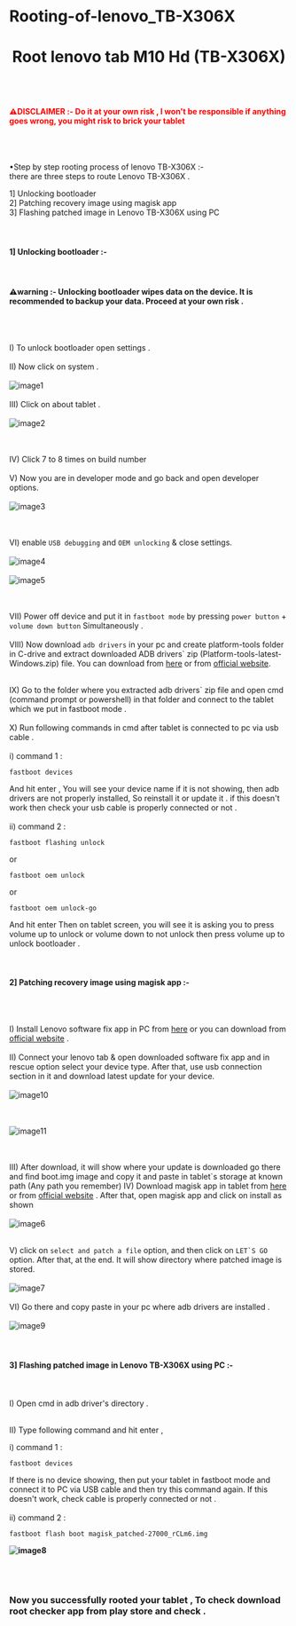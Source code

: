 # Rooting-of-lenovo_TB-X306X

<h1 align="center">Root lenovo tab M10 Hd (TB-X306X)</h1> <br><br>

<h4 style="color: red;">⚠️DISCLAIMER :- Do it at your own risk , I won't be responsible if anything goes wrong, you might risk to brick your tablet </h4> <br><br>

<p>•Step by step rooting process of lenovo TB-X306X :- <br> there are three steps to route Lenovo TB-X306X .</p>

1] Unlocking bootloader<br>
2] Patching recovery image using magisk app<br>
3] Flashing patched image in Lenovo TB-X306X using PC <br><br><br>

<h4>1] Unlocking bootloader :-</h4><br>
<h4>⚠️warning :- Unlocking bootloader wipes data on the device. It is recommended to backup your data. Proceed at your own risk .</h4><br><br>

I) To unlock bootloader open settings .<br><br>
II) Now click on system .<br><br>
![image1](https://github.com/user-attachments/assets/5106843f-349a-4e71-9ff6-bdd72220c78b)
<br> <br>
III) Click on about tablet .<br><br>
![image2](https://github.com/user-attachments/assets/6ec6b422-7808-4ca1-8104-9a7fd49275e0)

<br><br>
IV) Click 7 to 8 times on build number<br><br>
V) Now you are in developer mode and go back and open developer options. <br><br>
![image3](https://github.com/user-attachments/assets/bd81a6be-d8cc-43ca-8e85-b164ae9f9e28)

<br><br>
VI) enable ```USB debugging``` and ```OEM unlocking``` & close settings.<br><br>
![image4](https://github.com/user-attachments/assets/84f010ff-d11d-4caa-8a34-ecd59a555781)
<br><br>
![image5](https://github.com/user-attachments/assets/0c606167-8a0e-4a12-9e23-8ee34b803fab)

<br><br>
VII) Power off device and put it in ```fastboot mode``` by pressing ```power button``` + ```volume down button``` Simultaneously .<br><br>
VIII) Now download ```adb drivers``` in your pc and create platform-tools folder in C-drive and extract downloaded ADB drivers` zip (Platform-tools-latest-Windows.zip) file.
      You can download from <a href="https://dl.google.com/android/repository/platform-tools-latest-windows.zip" target="_blank">here</a> or from <a href="https://developer.android.com/tools/releases/platform-tools" target="_blank"> official website</a>. <br><br>

IX) Go to the folder where you extracted adb drivers` zip file and open cmd (command prompt or powershell) in that folder and connect to the tablet which we put in fastboot mode .<br><br>
X) Run following commands in cmd after tablet is connected to pc via usb cable .<br><br>
i) command 1 :<br>
```
fastboot devices
```
And hit enter , You will see your device name if it is not showing, then adb drivers are not properly installed, So reinstall it or update it .
if this doesn't work then check your usb cable is properly connected or not .
<br><br>
ii) command 2 :
```
fastboot flashing unlock
```
or 
```
fastboot oem unlock
```
or 
```
fastboot oem unlock-go
```
And hit enter Then on tablet screen, you will see it is asking you to press volume up to unlock or volume down to not unlock then press volume up to unlock bootloader .
<br><br><br>
<h4>2] Patching recovery image using magisk app :-</h4><br><br>

I) Install Lenovo software fix app in PC from  <a href="https://download.lenovo.com/consumer/mobiles/software_fix_v7.0.3.17_setup.exe" target="_blank">here</a> or you can download from <a href="https://pcsupport.lenovo.com/in/en/products/tablets/lenovo/lenovo-tablet-10/downloads/ds101291"> official website</a> .<br><br>
II) Connect your lenovo tab & open downloaded software fix app and in rescue option select your device type. After that, use usb connection section in it and download latest update for your device.<br><br>
![image10](https://github.com/user-attachments/assets/5eae43ee-1373-4427-9f4a-3d2b433a959a)

<br><br>
![image11](https://github.com/user-attachments/assets/127d5897-4dcc-464d-a997-ce0c1c199646)

<br><br>
III) After download, it will show where your update is downloaded go there and find boot.img image and copy it and paste in tablet`s storage at known path (Any path you remember)
IV) Download magisk app in tablet from <a href="https://github.com/topjohnwu/Magisk/releases/download/v27.0/Magisk-v27.0.apk" target="_blank">here</a> or from <a href="https://magisk.me/apk/" target="_blank"> official website</a> . After that, open magisk app and click on install as shown<br><br>
![image6](https://github.com/user-attachments/assets/4f225af3-33dc-4b6c-be17-60ee0777bf6f)
<br><br>
                    
V) click on ```select and patch a file``` option, and then click on ```LET`S GO``` option. After that, at the end. It will show directory where patched image is stored.<br><br>
![image7](https://github.com/user-attachments/assets/acfab727-1f26-4315-81ba-26713bc729c9)
<br><br>
VI) Go there and copy paste in your pc where adb drivers are installed .<br><br>
![image9](https://github.com/user-attachments/assets/18daae16-025a-4442-b82e-1f8a22446f8d)
<br><br><br>

<h4>3] Flashing patched image in Lenovo TB-X306X using PC :-</h4> 
<br><br>
I) Open cmd in adb driver's directory .<br><br>
 
II) Type following command and hit enter ,<br>

i) command 1 : <br>
```
fastboot devices
```
If there is no device showing, then put your tablet in fastboot mode and connect it to PC via USB cable and then try this command again. If this doesn't work, check cable is properly connected or not .
<br><br>
ii) command 2 : 
```
fastboot flash boot magisk_patched-27000_rCLm6.img
```
<b>
        
![image8](https://github.com/user-attachments/assets/fc5be25a-8a3f-4360-a1be-1d1170a5d895)

<br><br>
<h3>Now you successfully rooted your tablet , To check download root checker app from play store and check .</h3>

